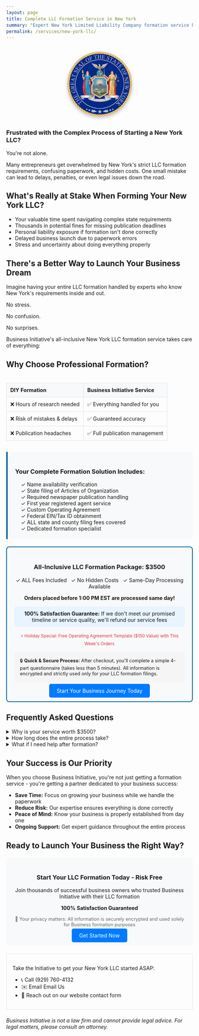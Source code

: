 ```yaml
---
layout: page
title: Complete LLC Formation Service in New York
summary: "Expert New York Limited Liability Company formation service handling everything: state filings, publication requirements, and compliance. All-inclusive package with no hidden fees."
permalink: /services/new-york-llc/
---
```


<div style="text-align: center; margin: 30px 0;">
    <a href="https://checkout.businessinitiative.org/b/9AQ6oO6eL22N8OQ6pS">
        <img src="/images/state-seals/new-york-seal.png" 
             alt="New York State Seal" 
             style="width: 175px; height: 175px;
                    border-radius: 50%;
                    box-shadow: 0 4px 8px rgba(0,0,0,0.2);"
             onmouseover="this.style.boxShadow='0 6px 12px rgba(0,0,0,0.3)'"
             onmouseout="this.style.boxShadow='0 4px 8px rgba(0,0,0,0.2)'">
    </a>
</div>

<h3><b>Frustrated with the Complex Process of Starting a New York LLC?</b></h3>

<p>You're not alone.</p>

<p>Many entrepreneurs get overwhelmed by New York's strict LLC formation requirements, confusing paperwork, and hidden costs. One small mistake can lead to delays, penalties, or even legal issues down the road.</p>

<h2>What's Really at Stake When Forming Your New York LLC?</h2>

<ul>
    <li>Your valuable time spent navigating complex state requirements</li>
    <li>Thousands in potential fines for missing publication deadlines</li>
    <li>Personal liability exposure if formation isn't done correctly</li>
    <li>Delayed business launch due to paperwork errors</li>
    <li>Stress and uncertainty about doing everything properly</li>
</ul>

<h2>There's a Better Way to Launch Your Business Dream</h2>

<p>Imagine having your entire LLC formation handled by experts who know New York's requirements inside and out.
<p>No stress.</p>
<p>No confusion.</p>
<p>No surprises.</p>

<p>Business Initiative's all-inclusive New York LLC formation service takes care of everything:</p>

<h2>Why Choose Professional Formation?</h2>
<div style="display: flex; justify-content: center;">
    <table style="width: 100%; border-collapse: collapse; margin: 20px 0; max-width: 800px;">
        <tr style="background-color: #f8f9fa;">
            <th style="padding: 10px; border: 1px solid #dee2e6; text-align: left;">DIY Formation</th>
            <th style="padding: 10px; border: 1px solid #dee2e6; text-align: left;">Business Initiative Service</th>
        </tr>
        <tr>
            <td style="padding: 10px; border: 1px solid #dee2e6; text-align: left;">❌ Hours of research needed</td>
            <td style="padding: 10px; border: 1px solid #dee2e6; text-align: left;">✅ Everything handled for you</td>
        </tr>
        <tr>
            <td style="padding: 10px; border: 1px solid #dee2e6; text-align: left;">❌ Risk of mistakes & delays</td>
            <td style="padding: 10px; border: 1px solid #dee2e6; text-align: left;">✅ Guaranteed accuracy</td>
        </tr>
        <tr>
            <td style="padding: 10px; border: 1px solid #dee2e6; text-align: left;">❌ Publication headaches</td>
            <td style="padding: 10px; border: 1px solid #dee2e6; text-align: left;">✅ Full publication management</td>
        </tr>
    </table>
</div>

<div style="background-color: #f8f9fa; padding: 20px; margin: 10px 0; border-left: 4px solid #0063A0;">
    <h3>Your Complete Formation Solution Includes:</h3>
    &nbsp;&nbsp;&nbsp;&nbsp;✓ Name availability verification
    <br>
    &nbsp;&nbsp;&nbsp;&nbsp;✓ State filing of Articles of Organization
    <br>
    &nbsp;&nbsp;&nbsp;&nbsp;✓ Required newspaper publication handling
    <br>
    &nbsp;&nbsp;&nbsp;&nbsp;✓ First year registered agent service
    <br>
    &nbsp;&nbsp;&nbsp;&nbsp;✓ Custom Operating Agreement
    <br>
    &nbsp;&nbsp;&nbsp;&nbsp;✓ Federal EIN/Tax ID obtainment
    <br>
    &nbsp;&nbsp;&nbsp;&nbsp;✓ ALL state and county filing fees covered
    <br>
    &nbsp;&nbsp;&nbsp;&nbsp;✓ Dedicated formation specialist
</div>

<div style="border: 2px solid #0063A0; padding: 20px; margin: 20px 0; text-align: center; background-color: #f8f9fa; border-radius: 8px;">
    <h3>All-Inclusive LLC Formation Package: $3500</h3>
    <p>✓ ALL Fees Included &nbsp; ✓ No Hidden Costs &nbsp; ✓ Same-Day Processing Available</p>
    <p><b>Orders placed before 1:00 PM EST are processed same day!</b></p>
    <div style="background-color: #e8f4ff; padding: 10px; margin: 15px 0; border-radius: 5px;">
        <p style="margin: 0;"><strong>100% Satisfaction Guarantee:</strong> If we don't meet our promised timeline or service quality, we'll refund our service fees</p>
    </div>
    <p style="color: #dc3545;"><small>⚡ Holiday Special: Free Operating Agreement Template ($150 Value) with This Week's Orders</small></p>
    <div style="background-color: #f5f5f5; padding: 15px; margin: 15px 0; border-radius: 5px; text-align: left;">
        <p style="margin: 0; font-size: 0.9em;">🔒 <strong>Quick & Secure Process:</strong> After checkout, you'll complete a simple 4-part questionnaire (takes less than 5 minutes). All information is encrypted and strictly used only for your LLC formation filings.</p>
    </div>
    <a href="https://checkout.businessinitiative.org/b/9AQ6oO6eL22N8OQ6pS" class="btn btn-primary" style="background-color: #007bff; color: white; padding: 10px 20px; text-decoration: none; border-radius: 5px;">Start Your Business Journey Today</a>
</div>

<h2>Frequently Asked Questions</h2>

<details class="faq-box">
    <summary>Why is your service worth $3500?</summary>
    <p>Our price includes ALL state fees (including the expensive NY publication requirement), registered agent service, and expert handling of every detail. When you factor in the time saved, potential mistakes avoided, and all included services, most clients save money compared to doing it themselves.</p>
</details>

<details class="faq-box">
    <summary>How long does the entire process take?</summary>
    <p>While the state typically takes 5-7 business days to process filings, we handle all paperwork within 24 hours. The publication requirement takes 6-8 weeks, but we manage everything so you can start operating your business immediately.</p>
</details>

<details class="faq-box">
    <summary>What if I need help after formation?</summary>
    <p>Your dedicated formation specialist remains available for questions even after your LLC is formed. Plus, you get a full year of registered agent service included.</p>
</details>

<h2>Your Success is Our Priority</h2>

<p>When you choose Business Initiative, you're not just getting a formation service - you're getting a partner dedicated to your business success:</p>

<ul>
    <li><b>Save Time:</b> Focus on growing your business while we handle the paperwork</li>
    <li><b>Reduce Risk:</b> Our expertise ensures everything is done correctly</li>
    <li><b>Peace of Mind:</b> Know your business is properly established from day one</li>
    <li><b>Ongoing Support:</b> Get expert guidance throughout the entire process</li>
</ul>

<h2>Ready to Launch Your Business the Right Way?</h2>

<div style="background-color: #f8f9fa; padding: 20px; margin: 20px 0; text-align: center; border-radius: 5px;">
    <h3>Start Your LLC Formation Today - Risk Free</h3>
    <p>Join thousands of successful business owners who trusted Business Initiative with their LLC formation</p>
    <p><strong>100% Satisfaction Guaranteed</strong></p>
    <p style="font-size: 0.9em; color: #666;">🔐 Your privacy matters: All information is securely encrypted and used solely for Business formation purposes</p>
    <a href="https://checkout.businessinitiative.org/b/9AQ6oO6eL22N8OQ6pS" class="btn btn-primary" style="background-color: #007bff; color: white; padding: 10px 20px; text-decoration: none; border-radius: 5px;">Get Started Now</a>
</div>

<div style="border: 2px solid #f0f0f0; padding: 15px; margin: 20px 0;">
    <p>Take the Initiative to get your New York LLC started ASAP:</p>
    <ul>
        <li>📞 Call (929) 760-4132</li>
        <li>✉️ Email <a href="mailto:someone@yoursite.com">Email Us</a>  </li>
        <li>💬 Reach out on our website <a href="/contact/">contact form</a></li>
    </ul>
</div>

<p><i>Business Initiative is not a law firm and cannot provide legal advice. For legal matters, please consult an attorney.</i></p>

<style>
    a {
        color: inherit; /* Inherits color from parent */
        background-image: none; /* Removes any background image */
        border-bottom: 0; /* Removes the bottom border */
        text-decoration: none; /* Ensures no underline on the text */
    }
</style>
